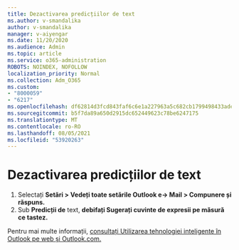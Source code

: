 ```yaml
---
title: Dezactivarea predicțiilor de text
ms.author: v-smandalika
author: v-smandalika
manager: v-aiyengar
ms.date: 11/20/2020
ms.audience: Admin
ms.topic: article
ms.service: o365-administration
ROBOTS: NOINDEX, NOFOLLOW
localization_priority: Normal
ms.collection: Adm_O365
ms.custom:
- "8000059"
- "6217"
ms.openlocfilehash: df62814d3fcd843faf6c6e1a227963a5c682cb1799498433ade15ab1b9e9a6fe
ms.sourcegitcommit: b5f7da89a650d2915dc652449623c78be6247175
ms.translationtype: MT
ms.contentlocale: ro-RO
ms.lasthandoff: 08/05/2021
ms.locfileid: "53920263"
---
```

# <a name="turn-off-text-predictions"></a>Dezactivarea predicțiilor de text

1. Selectați **Setări > Vedeți toate setările Outlook e-> Mail > Compunere și răspuns.**
2. Sub **Predicții de** text, **debifați Sugerați cuvinte de expresii pe măsură ce tastez.**

Pentru mai multe informații, [consultați Utilizarea tehnologiei inteligente în Outlook pe web și Outlook.com.](https://support.microsoft.com/office/use-intelligent-technology-in-outlook-on-the-web-and-outlook-com-24b30683-8340-4b69-b8ac-4193ec528a70)
